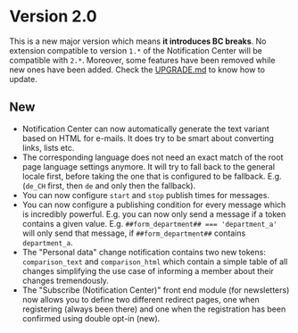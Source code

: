 # Version 2.0

This is a new major version which means **it introduces BC breaks**. No extension compatible to version `1.*` of the
Notification Center will be compatible with `2.*`. Moreover, some features have been removed while new ones have
been added. Check the [UPGRADE.md](UPGRADE.md) to know how to update.

## New

* Notification Center can now automatically generate the text variant based on HTML for e-mails. It
  does try to be smart about converting links, lists etc.
* The corresponding language does not need an exact match of the root page language settings
  anymore. It will try to fall back to the general locale first, before taking the one that is
  configured to be fallback. E.g. (`de_CH` first, then `de` and only then the fallback).
* You can now configure `start` and `stop` publish times for messages.
* You can now configure a publishing condition for every message which is incredibly powerful. E.g. you can
  now only send a message if a token contains a given value. E.g. `##form_department## === 'department_a'` will
  only send that message, if `##form_department##` contains `department_a`.
* The "Personal data" change notification contains two new tokens: `comparison_text` and `comparison_html` which
  contain a simple table of all changes simplifying the use case of informing a member about their changes tremendously.
* The "Subscribe (Notification Center)" front end module (for newsletters) now allows you to define two different 
  redirect pages, one when registering (always been there) and one when the registration has been confirmed using 
  double opt-in (new).